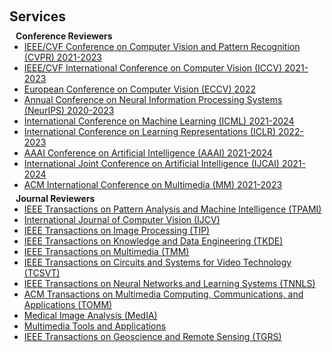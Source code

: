 <div class="justify-text" style="display: inline-block; margin-bottom: 20px;">
  <h1 id="services"></h1>

  <h2 style="margin: 60px 0px 10px;">Services</h2>

  <h4 style="margin: 0 10px 0;">Conference Reviewers</h4>
  <ul style="margin:0 0 5px;">
    <li><a href="http://cvpr2023.thecvf.com/"><autocolor>IEEE/CVF Conference on Computer Vision and Pattern Recognition (CVPR) 2021-2023</autocolor></a></li>
    <li><a href="http://iccv2023.thecvf.com/"><autocolor>IEEE/CVF International Conference on Computer Vision (ICCV) 2021-2023</autocolor></a></li>
    <li><a href="https://eccv2022.ecva.net/"><autocolor>European Conference on Computer Vision (ECCV) 2022</autocolor></a></li>
    <li><a href="https://neurips.cc/Conferences/2023"><autocolor>Annual Conference on Neural Information Processing Systems (NeurIPS) 2020-2023</autocolor></a></li>
    <li><a href="https://icml.cc/Conferences/2024"><autocolor>International Conference on Machine Learning (ICML) 2021-2024</autocolor></a></li>
    <li><a href="https://iclr.cc/Conferences/2023"><autocolor>International Conference on Learning Representations (ICLR) 2022-2023</autocolor></a></li>
    <li><a href="https://aaai.org/Conferences/AAAI-24/"><autocolor>AAAI Conference on Artificial Intelligence (AAAI) 2021-2024</autocolor></a></li>
    <li><a href="https://ijcai.org/"><autocolor>International Joint Conference on Artificial Intelligence (IJCAI) 2021-2024</autocolor></a></li>
    <li><a href="https://2023.acmmm.org/"><autocolor>ACM International Conference on Multimedia (MM) 2021-2023</autocolor></a></li>
  </ul>

  <h4 style="margin: 0 10px 0;">Journal Reviewers</h4>
  <ul style="margin:0 0 20px;">
    <li><a href="https://www.computer.org/csdl/journal/tp"><autocolor>IEEE Transactions on Pattern Analysis and Machine Intelligence (TPAMI)</autocolor></a></li>
    <li><a href="https://www.springer.com/journal/11263"><autocolor>International Journal of Computer Vision (IJCV)</autocolor></a></li>
    <li><a href="https://signalprocessingsociety.org/publications-resources/ieee-transactions-image-processing"><autocolor>IEEE Transactions on Image Processing (TIP)</autocolor></a></li>
    <li><a href="https://www.computer.org/csdl/journal/tk"><autocolor>IEEE Transactions on Knowledge and Data Engineering (TKDE)</autocolor></a></li>
    <li><a href="https://signalprocessingsociety.org/publications-resources/ieee-transactions-multimedia"><autocolor>IEEE Transactions on Multimedia (TMM)</autocolor></a></li>
    <li><a href="https://ieee-cas.org/publications/ieee-transactions-circuits-and-systems-video-technology"><autocolor>IEEE Transactions on Circuits and Systems for Video Technology (TCSVT)</autocolor></a></li>
    <li><a href="https://cis.ieee.org/publications/t-neural-networks-and-learning-systems"><autocolor>IEEE Transactions on Neural Networks and Learning Systems (TNNLS)</autocolor></a></li>
    <li><a href="https://dl.acm.org/journal/tomm"><autocolor>ACM Transactions on Multimedia Computing, Communications, and Applications (TOMM)</autocolor></a></li>
    <li><a href="https://www.sciencedirect.com/journal/medical-image-analysis"><autocolor>Medical Image Analysis (MedIA)</autocolor></a></li>
    <li><a href="https://www.springer.com/journal/11042"><autocolor>Multimedia Tools and Applications</autocolor></a></li>
    <li><a href="https://ieeexplore.ieee.org/xpl/RecentIssue.jsp?punumber=36"><autocolor>IEEE Transactions on Geoscience and Remote Sensing (TGRS)</autocolor></a></li>
  </ul>
</div>
